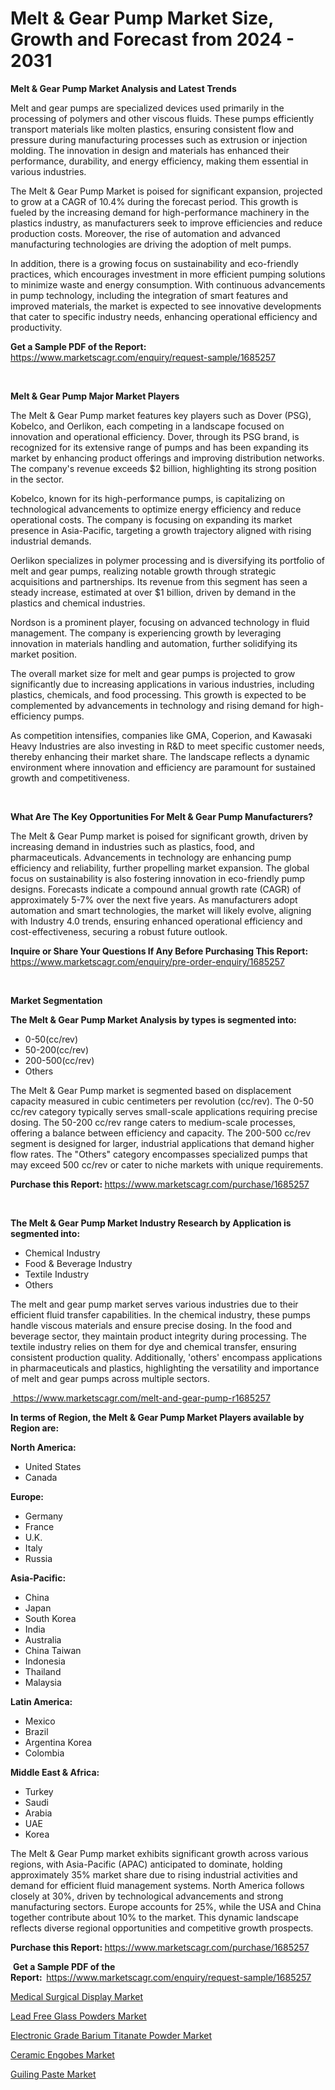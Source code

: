 <p><h1>Melt & Gear Pump Market Size, Growth and Forecast from 2024 - 2031</h1></p><p><strong>Melt & Gear Pump Market Analysis and Latest Trends</strong></p>
<p><p>Melt and gear pumps are specialized devices used primarily in the processing of polymers and other viscous fluids. These pumps efficiently transport materials like molten plastics, ensuring consistent flow and pressure during manufacturing processes such as extrusion or injection molding. The innovation in design and materials has enhanced their performance, durability, and energy efficiency, making them essential in various industries.</p><p>The Melt & Gear Pump Market is poised for significant expansion, projected to grow at a CAGR of 10.4% during the forecast period. This growth is fueled by the increasing demand for high-performance machinery in the plastics industry, as manufacturers seek to improve efficiencies and reduce production costs. Moreover, the rise of automation and advanced manufacturing technologies are driving the adoption of melt pumps.</p><p>In addition, there is a growing focus on sustainability and eco-friendly practices, which encourages investment in more efficient pumping solutions to minimize waste and energy consumption. With continuous advancements in pump technology, including the integration of smart features and improved materials, the market is expected to see innovative developments that cater to specific industry needs, enhancing operational efficiency and productivity.</p></p>
<p><strong>Get a Sample PDF of the Report:&nbsp;</strong> <a href="https://www.marketscagr.com/enquiry/request-sample/1685257?utm_campaign=1173&utm_medium=2&utm_source=Github&utm_content=ia&utm_term=16102024&utm_id=melt-gear-pump">https://www.marketscagr.com/enquiry/request-sample/1685257</a></p>
<p>&nbsp;</p>
<p><strong>Melt & Gear Pump Major Market Players</strong></p>
<p><p>The Melt & Gear Pump market features key players such as Dover (PSG), Kobelco, and Oerlikon, each competing in a landscape focused on innovation and operational efficiency. Dover, through its PSG brand, is recognized for its extensive range of pumps and has been expanding its market by enhancing product offerings and improving distribution networks. The company's revenue exceeds $2 billion, highlighting its strong position in the sector.</p><p>Kobelco, known for its high-performance pumps, is capitalizing on technological advancements to optimize energy efficiency and reduce operational costs. The company is focusing on expanding its market presence in Asia-Pacific, targeting a growth trajectory aligned with rising industrial demands.</p><p>Oerlikon specializes in polymer processing and is diversifying its portfolio of melt and gear pumps, realizing notable growth through strategic acquisitions and partnerships. Its revenue from this segment has seen a steady increase, estimated at over $1 billion, driven by demand in the plastics and chemical industries.</p><p>Nordson is a prominent player, focusing on advanced technology in fluid management. The company is experiencing growth by leveraging innovation in materials handling and automation, further solidifying its market position.</p><p>The overall market size for melt and gear pumps is projected to grow significantly due to increasing applications in various industries, including plastics, chemicals, and food processing. This growth is expected to be complemented by advancements in technology and rising demand for high-efficiency pumps.</p><p>As competition intensifies, companies like GMA, Coperion, and Kawasaki Heavy Industries are also investing in R&D to meet specific customer needs, thereby enhancing their market share. The landscape reflects a dynamic environment where innovation and efficiency are paramount for sustained growth and competitiveness.</p></p>
<p>&nbsp;</p>
<p><strong>What Are The Key Opportunities For Melt & Gear Pump Manufacturers?</strong></p>
<p><p>The Melt & Gear Pump market is poised for significant growth, driven by increasing demand in industries such as plastics, food, and pharmaceuticals. Advancements in technology are enhancing pump efficiency and reliability, further propelling market expansion. The global focus on sustainability is also fostering innovation in eco-friendly pump designs. Forecasts indicate a compound annual growth rate (CAGR) of approximately 5-7% over the next five years. As manufacturers adopt automation and smart technologies, the market will likely evolve, aligning with Industry 4.0 trends, ensuring enhanced operational efficiency and cost-effectiveness, securing a robust future outlook.</p></p>
<p><strong>Inquire or Share Your Questions If Any Before Purchasing This Report:</strong> <a href="https://www.marketscagr.com/enquiry/pre-order-enquiry/1685257?utm_campaign=1173&utm_medium=2&utm_source=Github&utm_content=ia&utm_term=16102024&utm_id=melt-gear-pump">https://www.marketscagr.com/enquiry/pre-order-enquiry/1685257</a></p>
<p>&nbsp;</p>
<p><strong>Market Segmentation</strong></p>
<p><strong>The Melt & Gear Pump Market Analysis by types is segmented into:</strong></p>
<p><ul><li>0-50(cc/rev)</li><li>50-200(cc/rev)</li><li>200-500(cc/rev)</li><li>Others</li></ul></p>
<p><p>The Melt & Gear Pump market is segmented based on displacement capacity measured in cubic centimeters per revolution (cc/rev). The 0-50 cc/rev category typically serves small-scale applications requiring precise dosing. The 50-200 cc/rev range caters to medium-scale processes, offering a balance between efficiency and capacity. The 200-500 cc/rev segment is designed for larger, industrial applications that demand higher flow rates. The "Others" category encompasses specialized pumps that may exceed 500 cc/rev or cater to niche markets with unique requirements.</p></p>
<p><strong>Purchase this Report:&nbsp;</strong><a href="https://www.marketscagr.com/purchase/1685257?utm_campaign=1173&utm_medium=2&utm_source=Github&utm_content=ia&utm_term=16102024&utm_id=melt-gear-pump">https://www.marketscagr.com/purchase/1685257</a></p>
<p>&nbsp;</p>
<p><strong>The Melt & Gear Pump Market Industry Research by Application is segmented into:</strong></p>
<p><ul><li>Chemical Industry</li><li>Food & Beverage Industry</li><li>Textile Industry</li><li>Others</li></ul></p>
<p><p>The melt and gear pump market serves various industries due to their efficient fluid transfer capabilities. In the chemical industry, these pumps handle viscous materials and ensure precise dosing. In the food and beverage sector, they maintain product integrity during processing. The textile industry relies on them for dye and chemical transfer, ensuring consistent production quality. Additionally, 'others' encompass applications in pharmaceuticals and plastics, highlighting the versatility and importance of melt and gear pumps across multiple sectors.</p></p>
<p><a href="https://www.marketscagr.com/melt-and-gear-pump-r1685257?utm_campaign=1173&utm_medium=2&utm_source=Github&utm_content=ia&utm_term=16102024&utm_id=melt-gear-pump">&nbsp;https://www.marketscagr.com/melt-and-gear-pump-r1685257</a></p>
<p><strong>In terms of Region, the Melt & Gear Pump Market Players available by Region are:</strong></p>
<p>
    <p> <strong> North America: </strong>
        <ul>
            <li>United States</li>
            <li>Canada</li>
        </ul>
        </p> 
    <p> <strong> Europe: </strong>
        <ul>
            <li>Germany</li>
            <li>France</li>
            <li>U.K.</li>
            <li>Italy</li>
            <li>Russia</li>
        </ul>
        </p> 
    <p> <strong> Asia-Pacific: </strong>
        <ul>
            <li>China</li>
            <li>Japan</li>
            <li>South Korea</li>
            <li>India</li>
            <li>Australia</li>
            <li>China Taiwan</li>
            <li>Indonesia</li>
            <li>Thailand</li>
            <li>Malaysia</li>
        </ul>
        </p> 
    <p> <strong> Latin America: </strong>
        <ul>
            <li>Mexico</li>
            <li>Brazil</li>
            <li>Argentina Korea</li>
            <li>Colombia</li>
        </ul>
        </p> 
    <p> <strong> Middle East & Africa: </strong>
        <ul>
            <li>Turkey</li>
            <li>Saudi</li>
            <li>Arabia</li>
            <li>UAE</li>
            <li>Korea</li>
        </ul>
    </p>
    </p>
<p><p>The Melt & Gear Pump market exhibits significant growth across various regions, with Asia-Pacific (APAC) anticipated to dominate, holding approximately 35% market share due to rising industrial activities and demand for efficient fluid management systems. North America follows closely at 30%, driven by technological advancements and strong manufacturing sectors. Europe accounts for 25%, while the USA and China together contribute about 10% to the market. This dynamic landscape reflects diverse regional opportunities and competitive growth prospects.</p></p>
<p><strong>Purchase this Report: </strong><a href="https://www.marketscagr.com/purchase/1685257?utm_campaign=1173&utm_medium=2&utm_source=Github&utm_content=ia&utm_term=16102024&utm_id=melt-gear-pump">https://www.marketscagr.com/purchase/1685257</a></p>
<p>&nbsp;<strong>Get a Sample PDF of the Report:&nbsp;&nbsp;</strong><a href="https://www.marketscagr.com/enquiry/request-sample/1685257?utm_campaign=1173&utm_medium=2&utm_source=Github&utm_content=ia&utm_term=16102024&utm_id=melt-gear-pump">https://www.marketscagr.com/enquiry/request-sample/1685257</a></p>
<p><strong></strong></p>
<p><p><a href="https://github.com/lallietva4l/Market-Research-Report-List-1/blob/main/medical-surgical-display-market.md?utm_campaign=1173&utm_medium=2&utm_source=Github&utm_content=ia&utm_term=16102024&utm_id=melt-gear-pump">Medical Surgical Display Market</a></p><p><a href="https://www.linkedin.com/pulse/lead-free-glass-powders-market-ecosystem-competitive-landscape-q70nf?trk=public_post_embed_feed-article-content&utm_campaign=1173&utm_medium=2&utm_source=Github&utm_content=ia&utm_term=16102024&utm_id=melt-gear-pump">Lead Free Glass Powders Market</a></p><p><a href="https://www.linkedin.com/pulse/electronic-grade-barium-titanate-powder-market-forecast-hu7yf?utm_campaign=1173&utm_medium=2&utm_source=Github&utm_content=ia&utm_term=16102024&utm_id=melt-gear-pump">Electronic Grade Barium Titanate Powder Market</a></p><p><a href="https://www.linkedin.com/pulse/market-forecasting-change-global-ceramic-engobes-dynamics-pxwof?trk=public_post_embed_feed-article-content&utm_campaign=1173&utm_medium=2&utm_source=Github&utm_content=ia&utm_term=16102024&utm_id=melt-gear-pump">Ceramic Engobes Market</a></p><p><a href="https://github.com/priss1h/Market-Research-Report-List-1/blob/main/guiling-paste-market.md?utm_campaign=1173&utm_medium=2&utm_source=Github&utm_content=ia&utm_term=16102024&utm_id=melt-gear-pump">Guiling Paste Market</a></p></p>